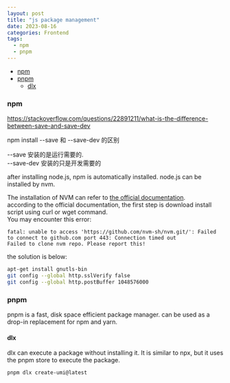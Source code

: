 ```yaml
---
layout: post
title: "js package management"
date: 2023-08-16
categories: Frontend
tags:
  - npm
  - pnpm
---
```


- [npm](#npm)
- [pnpm](#pnpm)
  - [dlx](#dlx)

### npm

https://stackoverflow.com/questions/22891211/what-is-the-difference-between-save-and-save-dev

npm install --save 和 --save-dev 的区别

--save 安装的是运行需要的.  
--save-dev 安装的只是开发需要的

after installing node.js, npm is automatically installed. node.js can be installed by nvm.

The installation of NVM can refer to [the official documentation](https://github.com/nvm-sh/nvm#installing-and-updating).  
according to the official documentation, the first step is download install script using curl or wget command.  
You may encounter this error:

```text
fatal: unable to access 'https://github.com/nvm-sh/nvm.git/': Failed to connect to github.com port 443: Connection timed out
Failed to clone nvm repo. Please report this!
```

the solution is below:

```bash
apt-get install gnutls-bin
git config --global http.sslVerify false
git config --global http.postBuffer 1048576000
```

### pnpm

pnpm is a fast, disk space efficient package manager. can be used as a drop-in replacement for npm and yarn.

#### dlx

dlx can execute a package without installing it. It is similar to npx, but it uses the pnpm store to execute the package.

```bash
pnpm dlx create-umi@latest
```
